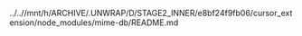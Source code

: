 ../..//mnt/h/ARCHIVE/.UNWRAP/D/STAGE2_INNER/e8bf24f9fb06/cursor_extension/node_modules/mime-db/README.md